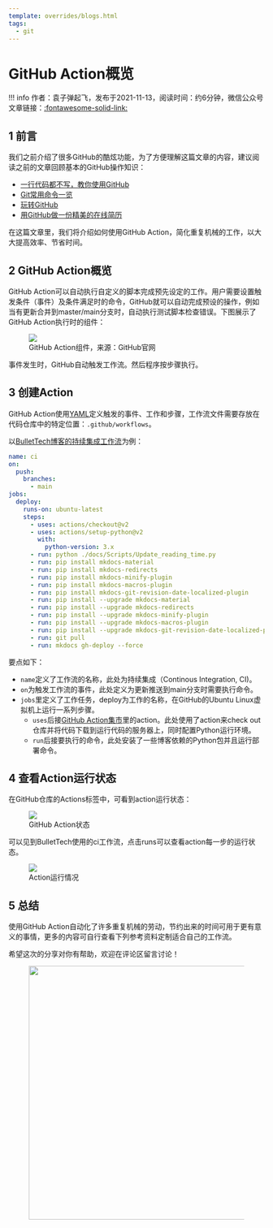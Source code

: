 ```yaml
---
template: overrides/blogs.html
tags:
  - git
---
```


# GitHub Action概览

!!! info
    作者：袁子弹起飞，发布于2021-11-13，阅读时间：约6分钟，微信公众号文章链接：[:fontawesome-solid-link:](https://mp.weixin.qq.com/s/aGPIfrXA3rHsg0ioFcGsBQ)

## 1 前言

我们之前介绍了很多GitHub的酷炫功能，为了方便理解这篇文章的内容，建议阅读之前的文章回顾基本的GitHub操作知识：

- [一行代码都不写，教你使用GitHub](https://mp.weixin.qq.com/s?__biz=MzI4Mjk3NzgxOQ==&mid=2247484191&idx=1&sn=73a2aae2e46b2a836729c636b937f2ef&chksm=eb90f06bdce7797d71dee815e283559f05d0db8dcab9c6430c856a8da05aa79617a9c0eee39f&token=150554771&lang=zh_CN#rd)
- [Git常用命令一览](https://mp.weixin.qq.com/s?__biz=MzI4Mjk3NzgxOQ==&mid=2247484312&idx=1&sn=420520ba2de61eedb13569b8cb03b0c6&chksm=eb90f0ecdce779fae14099e90400637b801dd4689372c466c033c36ce0c9dd55e9ec8deb10bb&token=2142567738&lang=zh_CN#rd)
- [玩转GitHub](https://mp.weixin.qq.com/s?__biz=MzI4Mjk3NzgxOQ==&mid=2247484626&idx=1&sn=bcd9360a407ae2dde75e0ae5acd0cb16&chksm=eb90f7a6dce77eb0e8b97d3ef36195f91836fc83e897d44853f2424332af13dafc2a07ff53a0&token=78049789&lang=zh_CN#rd)
- [用GitHub做一份精美的在线简历](https://mp.weixin.qq.com/s/Ns0YXYQBEZbUJEJyX21L0w)

在这篇文章里，我们将介绍如何使用GitHub Action，简化重复机械的工作，以大大提高效率、节省时间。

## 2 GitHub Action概览

GitHub Action可以自动执行自定义的脚本完成预先设定的工作。用户需要设置触发条件（事件）及条件满足时的命令，GitHub就可以自动完成预设的操作，例如当有更新合并到master/main分支时，自动执行测试脚本检查错误。下图展示了GitHub Action执行时的组件：

<figure>
  <img src="https://cdn.jsdelivr.net/gh/BulletTech2021/Pics/img/overview-actions-design.png"  />
  <figcaption>GitHub Action组件，来源：GitHub官网</figcaption>
</figure>

事件发生时，GitHub自动触发工作流。然后程序按步骤执行。

## 3 创建Action

GitHub Action使用[YAML](https://yaml.org/ 'YAML')定义触发的事件、工作和步骤，工作流文件需要存放在代码仓库中的特定位置：`.github/workflows`。

以[BulletTech博客的持续集成工作流](https://github.com/BulletTech/BulletTech/blob/main/.github/workflows/ci.yml 'BulletTech博客的工作流')为例：

```yml
name: ci
on:
  push:
    branches:
      - main
jobs:
  deploy:
    runs-on: ubuntu-latest
    steps:
      - uses: actions/checkout@v2
      - uses: actions/setup-python@v2
        with:
          python-version: 3.x
      - run: python ./docs/Scripts/Update_reading_time.py
      - run: pip install mkdocs-material
      - run: pip install mkdocs-redirects
      - run: pip install mkdocs-minify-plugin
      - run: pip install mkdocs-macros-plugin
      - run: pip install mkdocs-git-revision-date-localized-plugin
      - run: pip install --upgrade mkdocs-material
      - run: pip install --upgrade mkdocs-redirects
      - run: pip install --upgrade mkdocs-minify-plugin
      - run: pip install --upgrade mkdocs-macros-plugin
      - run: pip install --upgrade mkdocs-git-revision-date-localized-plugin   
      - run: git pull
      - run: mkdocs gh-deploy --force
```

要点如下：

- `name`定义了工作流的名称，此处为持续集成（Continous Integration, CI)。
- `on`为触发工作流的事件，此处定义为更新推送到main分支时需要执行命令。
- `jobs`里定义了工作任务，deploy为工作的名称，在GitHub的Ubuntu Linux虚拟机上运行一系列步骤。
  - `uses`后接[GitHub Action集市](https://github.com/marketplace?type=actions 'GitHub Action集市')里的action。此处使用了action来check out仓库并将代码下载到运行代码的服务器上，同时配置Python运行环境。
  - `run`后接要执行的命令，此处安装了一些博客依赖的Python包并且运行部署命令。

## 4 查看Action运行状态

在GitHub仓库的Actions标签中，可看到action运行状态：

<figure>
  <img src="https://cdn.jsdelivr.net/gh/BulletTech2021/Pics/img/Action_Status.png"  />
  <figcaption>GitHub Action状态</figcaption>
</figure>

可以见到BulletTech使用的ci工作流，点击runs可以查看action每一步的运行状态。

<figure>
  <img src="https://cdn.jsdelivr.net/gh/BulletTech2021/Pics/img/Action_steps.png"  />
  <figcaption>Action运行情况</figcaption>
</figure>


## 5 总结

使用GitHub Action自动化了许多重复机械的劳动，节约出来的时间可用于更有意义的事情，更多的内容可自行查看下列参考资料定制适合自己的工作流。

希望这次的分享对你有帮助，欢迎在评论区留言讨论！

<figure>
  <img src="https://cdn.jsdelivr.net/gh/BulletTech2021/Pics/2021-6-14/1623639526512-1080P%20(Full%20HD)%20-%20Tail%20Pic.png" width="500" />
</figure>
